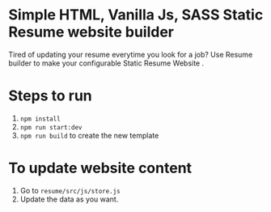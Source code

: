 # Simple HTML, Vanilla Js, SASS Static Resume website builder

Tired of updating your resume everytime you look for a job?
Use Resume builder to make your configurable Static Resume Website .

 

# Steps to run
  1. `npm install`
  2. `npm run start:dev`
  3. `npm run build` to create the new template
  
# To update website content
 1. Go to  `resume/src/js/store.js`
 2. Update the data as you want.
  
